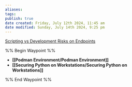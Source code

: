 ```yaml
---
aliases: 
tags: 
publish: true
date created: Friday, July 12th 2024, 11:45 am
date modified: Sunday, July 14th 2024, 9:25 pm
---
```


[Scripting vs Development Risks on Endpoints](../Scripting%20vs%20Development%20Risks%20on%20Endpoints/Scripting%20vs%20Development%20Risks%20on%20Endpoints.md)

%% Begin Waypoint %%
- **[[Podman Environment/Podman Environment]]**
- **[[Securing Python on Workstations/Securing Python on Workstations]]**

%% End Waypoint %%